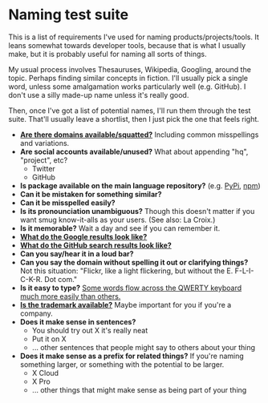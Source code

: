 # Naming test suite

This is a list of requirements I've used for naming products/projects/tools. It leans somewhat towards developer tools, because that is what I usually make, but it is probably useful for naming all sorts of things.

My usual process involves Thesauruses, Wikipedia, Googling, around the topic. Perhaps finding similar concepts in fiction. I'll usually pick a single word, unless some amalgamation works particularly well (e.g. GitHub). I don't use a silly made-up name unless it's really good.

Then, once I've got a list of potential names, I'll run them through the test suite. That'll usually leave a shortlist, then I just pick the one that feels right.

- **[Are there domains available/squatted?](https://domainr.com)** Including common misspellings and variations.
- **Are social accounts available/unused?** What about appending "hq", "project", etc?
  - Twitter
  - GitHub
- **Is package available on the main language repository?** (e.g. [PyPi](https://pypi.org), [npm](https://www.npmjs.com))
- **Can it be mistaken for something similar?**
- **Can it be misspelled easily?**
- **Is its pronounciation unambiguous?** Though this doesn't matter if you want smug know-it-alls as your users. (See also: La Croix.)
- **Is it memorable?** Wait a day and see if you can remember it.
- **[What do the Google results look like?](https://www.google.com/)**
- **[What do the GitHub search results look like?](https://github.com/search)**
- **Can you say/hear it in a loud bar?**
- **Can you say the domain without spelling it out or clarifying things?** Not this situation: "Flickr, like a light flickering, but without the E. F-L-I-C-K-R. Dot com."
- **Is it easy to type?** [Some words flow across the QWERTY keyboard much more easily than others.](https://clig.dev/#naming)
- **[Is the trademark available?](https://www3.wipo.int/branddb/en/)** Maybe important for you if you're a company.
- **Does it make sense in sentences?**
    - You should try out X it's really neat
    - Put it on X
    - ... other sentences that people might say to others about your thing
- **Does it make sense as a prefix for related things?** If you're naming something larger, or something with the potential to be larger.
    - X Cloud
    - X Pro
    - ... other things that might make sense as being part of your thing
